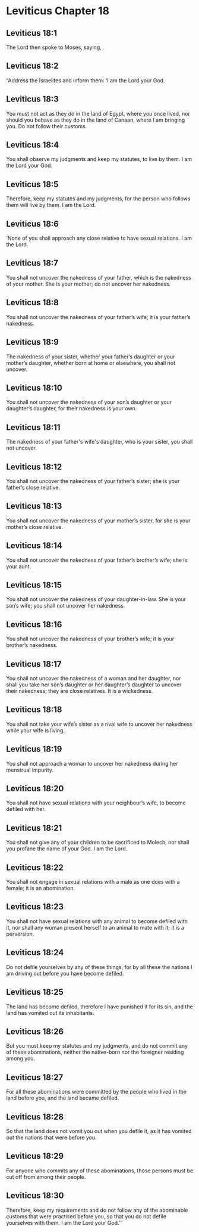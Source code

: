# Leviticus Chapter 18

## Leviticus 18:1

The Lord then spoke to Moses, saying,

## Leviticus 18:2

“Address the Israelites and inform them: ‘I am the Lord your God.

## Leviticus 18:3

You must not act as they do in the land of Egypt, where you once lived, nor should you behave as they do in the land of Canaan, where I am bringing you. Do not follow their customs.

## Leviticus 18:4

You shall observe my judgments and keep my statutes, to live by them. I am the Lord your God.

## Leviticus 18:5

Therefore, keep my statutes and my judgments, for the person who follows them will live by them. I am the Lord.

## Leviticus 18:6

‘None of you shall approach any close relative to have sexual relations. I am the Lord.

## Leviticus 18:7

You shall not uncover the nakedness of your father, which is the nakedness of your mother. She is your mother; do not uncover her nakedness.

## Leviticus 18:8

You shall not uncover the nakedness of your father’s wife; it is your father’s nakedness.

## Leviticus 18:9

The nakedness of your sister, whether your father’s daughter or your mother’s daughter, whether born at home or elsewhere, you shall not uncover.

## Leviticus 18:10

You shall not uncover the nakedness of your son’s daughter or your daughter’s daughter, for their nakedness is your own.

## Leviticus 18:11

The nakedness of your father's wife's daughter, who is your sister, you shall not uncover.

## Leviticus 18:12

You shall not uncover the nakedness of your father’s sister; she is your father’s close relative.

## Leviticus 18:13

You shall not uncover the nakedness of your mother’s sister, for she is your mother’s close relative.

## Leviticus 18:14

You shall not uncover the nakedness of your father’s brother’s wife; she is your aunt.

## Leviticus 18:15

You shall not uncover the nakedness of your daughter-in-law. She is your son’s wife; you shall not uncover her nakedness.

## Leviticus 18:16

You shall not uncover the nakedness of your brother’s wife; it is your brother’s nakedness.

## Leviticus 18:17

You shall not uncover the nakedness of a woman and her daughter, nor shall you take her son’s daughter or her daughter’s daughter to uncover their nakedness; they are close relatives. It is a wickedness.

## Leviticus 18:18

You shall not take your wife’s sister as a rival wife to uncover her nakedness while your wife is living.

## Leviticus 18:19

You shall not approach a woman to uncover her nakedness during her menstrual impurity.

## Leviticus 18:20

You shall not have sexual relations with your neighbour’s wife, to become defiled with her.

## Leviticus 18:21

You shall not give any of your children to be sacrificed to Molech, nor shall you profane the name of your God. I am the Lord.

## Leviticus 18:22

You shall not engage in sexual relations with a male as one does with a female; it is an abomination.

## Leviticus 18:23

You shall not have sexual relations with any animal to become defiled with it, nor shall any woman present herself to an animal to mate with it; it is a perversion.

## Leviticus 18:24

Do not defile yourselves by any of these things, for by all these the nations I am driving out before you have become defiled.

## Leviticus 18:25

The land has become defiled, therefore I have punished it for its sin, and the land has vomited out its inhabitants.

## Leviticus 18:26

But you must keep my statutes and my judgments, and do not commit any of these abominations, neither the native-born nor the foreigner residing among you.

## Leviticus 18:27

For all these abominations were committed by the people who lived in the land before you, and the land became defiled.

## Leviticus 18:28

So that the land does not vomit you out when you defile it, as it has vomited out the nations that were before you.

## Leviticus 18:29

For anyone who commits any of these abominations, those persons must be cut off from among their people.

## Leviticus 18:30

Therefore, keep my requirements and do not follow any of the abominable customs that were practised before you, so that you do not defile yourselves with them. I am the Lord your God.’”
